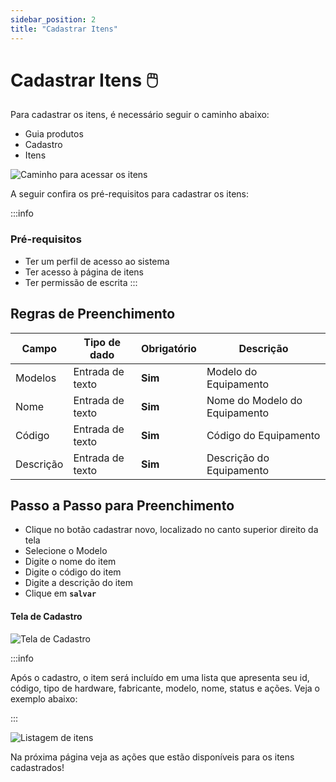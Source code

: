 ```yaml
---
sidebar_position: 2
title: "Cadastrar Itens"
---
```


# Cadastrar Itens :computer_mouse:

Para cadastrar os itens, é necessário seguir o caminho abaixo:

- Guia produtos
- Cadastro
- Itens

![Caminho para acessar os itens](/img/images/caminho_itens.png)

A seguir confira os pré-requisitos para cadastrar os itens:

:::info

### Pré-requisitos

- Ter um perfil de acesso ao sistema
- Ter acesso à página de itens
- Ter permissão de escrita
  :::

## Regras de Preenchimento

| Campo     | Tipo de dado     | Obrigatório | Descrição                     |
| --------- | ---------------- | ----------- | ----------------------------- |
| Modelos   | Entrada de texto | **Sim**     | Modelo do Equipamento         |
| Nome      | Entrada de texto | **Sim**     | Nome do Modelo do Equipamento |
| Código    | Entrada de texto | **Sim**     | Código do Equipamento         |
| Descrição | Entrada de texto | **Sim**     | Descrição do Equipamento      |

## Passo a Passo para Preenchimento

- Clique no botão cadastrar novo, localizado no canto superior direito da tela
- Selecione o Modelo
- Digite o nome do item
- Digite o código do item
- Digite a descrição do item
- Clique em **`salvar`**

#### Tela de Cadastro

![Tela de Cadastro](/img/images/cadastro_item.png)

:::info

Após o cadastro, o item será incluído em uma lista que apresenta seu id, código, tipo de hardware, fabricante, modelo, nome, status e ações. Veja o exemplo abaixo:

:::

![Listagem de itens](/img/images/lista_itens.png)

Na próxima página veja as ações que estão disponíveis para os itens cadastrados!
